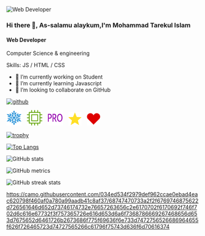 ![Web Developer ](https://scontent.fcgp13-1.fna.fbcdn.net/v/t39.30808-6/435538191_443841631415367_3411970620900129733_n.jpg?stp=dst-jpg_s960x960_tt6&_nc_cat=100&ccb=1-7&_nc_sid=cc71e4&_nc_eui2=AeFriIuEEE4uRbBAETo6Z4dg1ZQCXGAyxeXVlAJcYDLF5R1mMvjleuYAKPbcusZCqUGvZE8azOlxaMCuUy0m8HtA&_nc_ohc=FEybb8jJebsQ7kNvgFzBCW5&_nc_zt=23&_nc_ht=scontent.fcgp13-1.fna&_nc_gid=AVzGWQZB86Mtvq9QP2GcInw&oh=00_AYD0NhKfm-qiHgKv6zoNTNvGzykCisST44or2oa7EzmfxA&oe=67476DBC)

### Hi there 👋, As-salamu alaykum,I'm Mohammad Tarekul Islam
#### Web Developer 


Computer Science & engineering 

Skills: JS / HTML / CSS

- 🔭 I’m currently working on Student 
- 🌱 I’m currently learning Javascript  
- 👯 I’m looking to collaborate on GitHub 


[<img src='https://cdn.jsdelivr.net/npm/simple-icons@3.0.1/icons/github.svg' alt='github' height='40'>](https://github.com/mdtarek201)  

<a href='https://archiveprogram.github.com/'><img src='https://raw.githubusercontent.com/acervenky/animated-github-badges/master/assets/acbadge.gif' width='40' height='40'></a> <a href='https://docs.github.com/en/developers'><img src='https://raw.githubusercontent.com/acervenky/animated-github-badges/master/assets/devbadge.gif' width='40' height='40'></a> <a href='https://github.com/pricing'><img src='https://raw.githubusercontent.com/acervenky/animated-github-badges/master/assets/pro.gif' width='40' height='40'></a> <a href='https://stars.github.com/'><img src='https://raw.githubusercontent.com/acervenky/animated-github-badges/master/assets/starbadge.gif' width='35' height='35'></a> <a href='https://docs.github.com/en/github/supporting-the-open-source-community-with-github-sponsors'><img src='https://raw.githubusercontent.com/acervenky/animated-github-badges/master/assets/sponsorbadge.gif' width='35' height='35'></a> 

[![trophy](https://github-profile-trophy.vercel.app/?username=mdtarek201)](https://github.com/ryo-ma/github-profile-trophy)

[![Top Langs](https://github-readme-stats.vercel.app/api/top-langs/?username=mdtarek201)](https://github.com/anuraghazra/github-readme-stats)

![GitHub stats](https://github-readme-stats.vercel.app/api?username=mdtarek201&show_icons=true)  

![GitHub metrics](https://metrics.lecoq.io/mdtarek201)  

![GitHub streak stats](https://streak-stats.demolab.com/?user=mdtarek201)  

https://camo.githubusercontent.com/034ed534f2979def962ccae0ebad4eac620798f460af0a780a99aadb41c8af37/68747470733a2f2f6769746875622d726561646d652d73746174732e76657263656c2e6170702f6170692f746f702d6c616e67732f3f757365726e616d653d6a6f7368786669267468656d653d7675652d6461726b2673686f775f69636f6e733d7472756526686964655f626f726465723d74727565266c61796f75743d636f6d70616374
